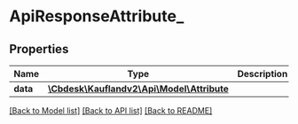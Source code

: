 # ApiResponseAttribute_

## Properties
Name | Type | Description | Notes
------------ | ------------- | ------------- | -------------
**data** | [**\Cbdesk\Kauflandv2\Api\Model\Attribute**](Attribute.md) |  | 

[[Back to Model list]](../../README.md#documentation-for-models) [[Back to API list]](../../README.md#documentation-for-api-endpoints) [[Back to README]](../../README.md)

